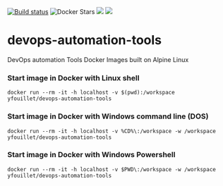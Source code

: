 [![Build status](https://dev.azure.com/yfouillet/Docker-hub/_apis/build/status/devops-automation-tools)](https://dev.azure.com/yfouillet/Docker-hub/_build/latest?definitionId=2) ![Docker Stars](https://img.shields.io/docker/stars/yfouillet/devops-automation-tools.svg) [![](https://images.microbadger.com/badges/image/yfouillet/devops-automation-tools.svg)](https://microbadger.com/images/yfouillet/devops-automation-tools "Get your own image badge on microbadger.com") [![](https://images.microbadger.com/badges/version/yfouillet/devops-automation-tools.svg)](https://microbadger.com/images/yfouillet/devops-automation-tools "Get your own version badge on microbadger.com") 



# devops-automation-tools

DevOps automation Tools Docker Images built on Alpine Linux

### Start image in Docker with Linux shell

```
docker run --rm -it -h localhost -v $(pwd):/workspace yfouillet/devops-automation-tools
```

### Start image in Docker with Windows command line (DOS)

```
docker run --rm -it -h localhost -v %CD%\:/workspace -w /workspace yfouillet/devops-automation-tools
```
### Start image in Docker with Windows Powershell

```
docker run --rm -it -h localhost -v $PWD\:/workspace -w /workspace yfouillet/devops-automation-tools
```
